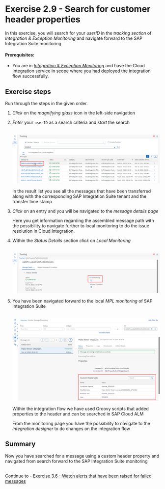 # Exercise 2.9 - Search for customer header properties

In this exercise, you will search for your *userID* in the *tracking section* of *Integration & Exception Monitoring* and navigate forward to the SAP Integration Suite monitoring 

#### Prerequisites:

- You are in [*Integration & Exception Monitoring*](https://teched22-cloudalm-003.eu10.alm.cloud.sap/shell/run?sap-ui-app-id=com.sap.crun.imapp.ui#/Home) and have the Cloud Integration service in scope where you had deployed the integration flow successfully.

## Exercise steps

Run through the steps in the given order.

1. *Click* on the *magnifying glass* icon in the left-side navigation

2. *Enter* your `userID` as a search criteria and *start* the search

    <br>![](/exercises/ex2/images/IMExceptTrackingMoveToDetails.png)

    In the result list you see all the messages that have been transferred along with the corresponding SAP Integration Suite tenant and the transfer time stamp 
    
3. *Click* on an entry and you will be navigated to the *message details page*
    
    Here you get information regarding the assembled message path with the possibility to navigate further to local monitoring to do the issue resolution in Cloud Integration.

4. Within the *Status Details* section *click* on *Local Monitoring*

    <br>![](/exercises/ex2/images/IMExceptTrackingMessageDetailsLocalMonitoring.png)

5. You have been navigated forward to the local *MPL monitoring* of SAP Integration Suite

    <br>![](/exercises/ex2/images/IMExceptTrackingMessageInMPL.png)

    Within the integration flow we have used Groovy scripts that added properties to the header and can be searched in SAP Cloud ALM
    
    From the monitoring page you have the possibility to navigate to the *integration designer* to do changes on the integration flow
    
## Summary

Now you have searched for a message using a custom header property and navigated from search forward to the SAP Integration Suite monitoring 

<br>Continue to - [Exercise 3.6 - Watch alerts that have been raised for failed messages](/exercises/ex3/ex36/)
